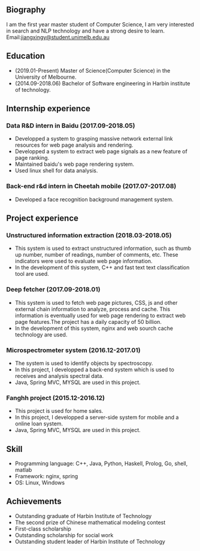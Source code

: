 
## Biography

I am the first year master student of Computer Science, I am very interested in search and NLP technology and have a strong desire to learn.
<br>
Email:jiangxingy@student.unimelb.edu.au<br>


## Education
* (2019.01-Present) Master of Science(Computer Science) in the University of Melbourne.<br>
* (2014.09-2018.06) Bachelor of Software engineering in Harbin institute of technology.<br>


## Internship experience

### Data R&D intern in Baidu (2017.09-2018.05)

* Developped a system to grasping massive network external link resources for web page analysis and rendering. 
* Developped a system to extract web page signals as a new feature of page ranking.
* Maintained baidu's web page rendering system.
* Used linux shell for data analysis.

### Back-end r&d intern in Cheetah mobile (2017.07-2017.08)

* Developed a face recognition background management system.

## Project experience


### Unstructured information extraction (2018.03-2018.05)

* This system is used to extract unstructured information, such as thumb up number, number of readings, number of comments, etc. These indicators were used to evaluate web page information.<br>
* In the development of this system, C++ and fast text text classification tool are used.

### Deep fetcher (2017.09-2018.01)

* This system is used to fetch web page pictures, CSS, js and other external chain information to analyze, process and cache. This information is eventually used for web page rendering to extract web page features.The project has a daily capacity of 50 billion.
* In the development of this system, nginx and web sourch cache technology are used.

### Microspectrometer system (2016.12-2017.01)

* The system is used to identify objects by spectroscopy.<br>
* In this project, I developped a back-end system which is used to receives and analysis spectral data.<br>
* Java, Spring MVC, MYSQL are used in this project.

### Fanghh project (2015.12-2016.12)

* This project is used for home sales.<br> 
* In this project, I developped a server-side system for mobile and a online loan system. <br>
* Java, Spring MVC, MYSQL are used in this project.

## Skill

* Programming language: C++, Java, Python, Haskell, Prolog, Go, shell, matlab
* Framework: nginx, spring
* OS: Linux, Windows

## Achievements

* Outstanding graduate of Harbin Institute of Technology
* The second prize of Chinese mathematical modeling contest
* First-class scholarship
* Outstanding scholarship for social work
* Outstanding student leader of Harbin Institute of Technology
